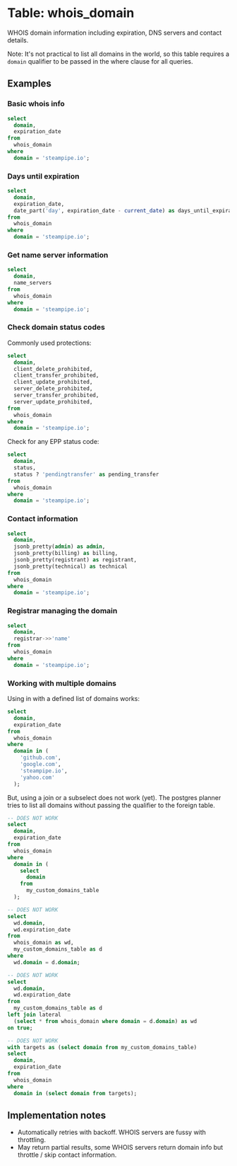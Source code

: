 # Table: whois_domain

WHOIS domain information including expiration, DNS servers and contact details.

Note: It's not practical to list all domains in the world, so this table requires a
`domain` qualifier to be passed in the where clause for all queries.


## Examples

### Basic whois info

```sql
select
  domain,
  expiration_date
from
  whois_domain
where
  domain = 'steampipe.io';
```

### Days until expiration

```sql
select
  domain,
  expiration_date,
  date_part('day', expiration_date - current_date) as days_until_expiration
from
  whois_domain
where
  domain = 'steampipe.io';
```

### Get name server information

```sql
select
  domain,
  name_servers
from
  whois_domain
where
  domain = 'steampipe.io';
```

### Check domain status codes

Commonly used protections:

```sql
select
  domain,
  client_delete_prohibited,
  client_transfer_prohibited,
  client_update_prohibited,
  server_delete_prohibited,
  server_transfer_prohibited,
  server_update_prohibited,
from
  whois_domain
where
  domain = 'steampipe.io';
```

Check for any EPP status code:

```sql
select
  domain,
  status,
  status ? 'pendingtransfer' as pending_transfer
from
  whois_domain
where
  domain = 'steampipe.io';
```

### Contact information

```sql
select
  domain,
  jsonb_pretty(admin) as admin,
  jsonb_pretty(billing) as billing,
  jsonb_pretty(registrant) as registrant,
  jsonb_pretty(technical) as technical
from
  whois_domain
where
  domain = 'steampipe.io';
```

### Registrar managing the domain

```sql
select
  domain,
  registrar->>'name'
from
  whois_domain
where
  domain = 'steampipe.io';
```

### Working with multiple domains

Using in with a defined list of domains works:

```sql
select
  domain,
  expiration_date
from
  whois_domain
where
  domain in (
    'github.com',
    'google.com',
    'steampipe.io',
    'yahoo.com'
  );
```

But, using a join or a subselect does not work (yet). The postgres planner
tries to list all domains without passing the qualifier to the foreign
table.


```sql
-- DOES NOT WORK
select
  domain,
  expiration_date
from
  whois_domain
where
  domain in (
    select
      domain
    from
      my_custom_domains_table
  );
```

```sql
-- DOES NOT WORK
select
  wd.domain,
  wd.expiration_date
from
  whois_domain as wd,
  my_custom_domains_table as d
where
  wd.domain = d.domain;
```

```sql
-- DOES NOT WORK
select
  wd.domain,
  wd.expiration_date
from
  my_custom_domains_table as d
left join lateral
  (select * from whois_domain where domain = d.domain) as wd
on true;
```

```sql
-- DOES NOT WORK
with targets as (select domain from my_custom_domains_table)
select
  domain,
  expiration_date
from
  whois_domain
where
  domain in (select domain from targets);
```


## Implementation notes

* Automatically retries with backoff. WHOIS servers are fussy with throttling.
* May return partial results, some WHOIS servers return domain info but throttle / skip contact information.
